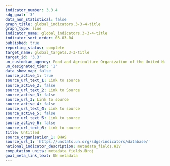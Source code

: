```yaml
---
indicator_number: 3.3.4
sdg_goal: '3'
data_non_statistical: false
graph_title: global_indicators.3-3-4-title
graph_type: line
indicator_name: global_indicators.3-3-4-title
indicator_sort_order: 03-03-04
published: true
reporting_status: complete
target_name: global_targets.3-3-title
target_id: '3.3'
un_custodian_agency: Food and Agriculture Organization of the United Nations (FAO)
un_designated_tier: '1'
data_show_map: false
source_active_1: true
source_url_text_1: Link to source
source_active_2: false
source_url_text_2: Link to Source
source_active_3: false
source_url_3: Link to source
source_active_4: false
source_url_text_4: Link to source
source_active_5: false
source_url_text_5: Link to source
source_active_6: false
source_url_text_6: Link to source
title: Untitled
source_organisation_1: BHAS
source_url_1: 'https://unstats.un.org/sdgs/indicators/database/'
national_indicator_description: metadata_fields.HIV
computation_units: metadata_fields.Broj
goal_meta_link_text: UN metadata
---
```

